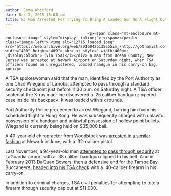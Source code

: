 ```yaml
---
author: Emma Whitford
date: Dec 7, 2015 10:04 am
title: NJ Man Arrested For Trying To Bring A Loaded Gun On A Flight Out Of Newark
---
```


	
										<p><span class="mt-enclosure mt-enclosure-image" style="display: inline;"> </span></p><div class="image-left"> <img alt="12715_loaded.jpeg" src="https://web.archive.org/web/20160426135655im_/http://gothamist.com/attachments/nyc_ewhitford/12715_loaded.jpeg" width="400" height="409"> <br> <i style=" width:400px; ;display:block"> (via TSA)</i></div> A man from Ocean County, New Jersey was arrested at Newark Airport on Saturday night, when TSA officers found an unregistered, loaded handgun in his carry-on bag. <p></p>

<p>A TSA spokeswoman said that the man, identified by the Port Authority as one Chad Wiegand of Lanoka, attempted to pass through a standard security checkpoint just before 11:30 p.m. on Saturday night. A TSA officer seated at the X-ray machine discovered a .25 caliber handgun zippered case inside his backpack. It was loaded with six rounds. </p>

<p>Port Authority Police proceeded to arrest Wiegand, barring him from his scheduled flight to Hong Kong. He was subsequently charged with unlawful possession of a handgun and unlawful possession of hollow point bullets. Wiegand is currently being held on $35,000 bail. </p>

<p>A 40-year-old chiropractor from Woodstock was <a href="https://web.archive.org/web/20160426135655/http://www.nydailynews.com/news/crime/n-y-man-caught-loaded-gun-newark-airport-cops-article-1.2258622">arrested in a similar fashion</a> at Newark in June, with a .32-caliber pistol. </p>

<p>Last November, a 94-year-old man <a href="https://web.archive.org/web/20160426135655/http://gothamist.com/2014/11/27/94-yr-old_man_found_with_loaded_gun.php">attempted to pass through security</a> at LaGuardia airport with a .38 caliber handgun clipped to his belt. And in February 2013 Da&#x2019;Quan Bowers, then a defensive end for the Tampa Bay Buccaneers, <a href="https://web.archive.org/web/20160426135655/http://gothamist.com/2013/02/19/nfl_player_arrested_for_trying_to_b.php">headed into his TSA check</a> with a .40-caliber firearm in his carry-on. </p>

<p>In addition to criminal charges, TSA civil penalties for attempting to tote a firearm through security cap out at $11,000. <br>
</p>					
										
									
				